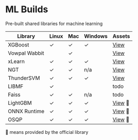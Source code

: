 # ML Builds

Pre-built shared libraries for machine learning

Library | Linux | Mac | Windows | Assets
--- | --- | --- | --- | ---
XGBoost | ✓ | ✓ | ✓ | [View](https://github.com/ankane/ml-builds/releases/tag/xgboost-0.90)
Vowpal Wabbit | | ✓ | | [View](https://github.com/ankane/ml-builds/releases/tag/vowpalwabbit-8.8.0)
xLearn | ✓ | ✓ | ✓ | [View](https://github.com/ankane/ml-builds/releases/tag/xlearn-0.4.4)
NGT | ✓ | ✓ | n/a | [View](https://github.com/ankane/ml-builds/releases/tag/ngt-1.8.4)
ThunderSVM | ✓ | ✓ | ✓ | [View](https://github.com/ankane/ml-builds/releases/tag/thundersvm-0.3.4)
LIBMF | ✓ | | | todo
Faiss | ✓ | ✓ | n/a | todo
LightGBM | ✓ | ✓ | ✓ | [View](https://github.com/microsoft/LightGBM/releases) :tada:
ONNX Runtime | ✓ | ✓ | ✓ | [View](https://github.com/microsoft/onnxruntime/releases) :tada:
OSQP | ✓ | ✓ | ✓ | [View](https://bintray.com/bstellato/generic/OSQP#files) :tada:

:tada: means provided by the official library
